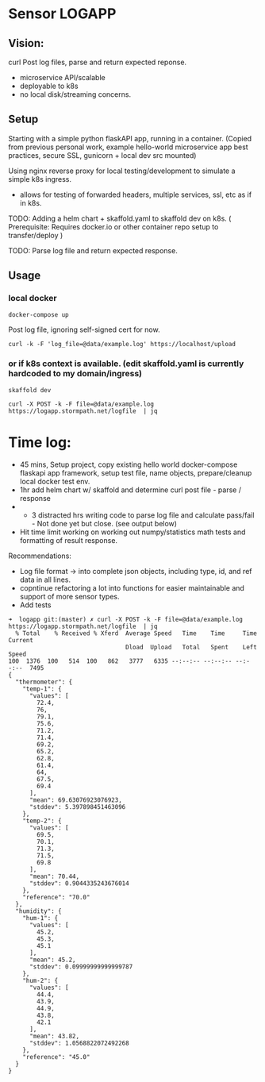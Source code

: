# Sensor LOGAPP

## Vision:
curl Post log files, parse and return expected reponse.  
- microservice API/scalable
- deployable to k8s
- no local disk/streaming concerns.

## Setup
Starting with a simple python flaskAPI app, running in a container. 
(Copied from previous personal work, example hello-world microservice app best practices, secure SSL, gunicorn + local dev src mounted)

Using nginx reverse proxy for local testing/development to simulate a simple k8s ingress.
- allows for testing of forwarded headers, multiple services, ssl, etc as if in k8s. 


TODO: Adding a helm chart + skaffold.yaml to skaffold dev on k8s.  ( Prerequisite: Requires docker.io or other container repo setup to transfer/deploy )

TODO: Parse log file and return expected response. 

## Usage

### local docker
```
docker-compose up

```

Post log file, ignoring self-signed cert for now.
```
curl -k -F 'log_file=@data/example.log' https://localhost/upload
```


### or if k8s context is available. (edit skaffold.yaml is currently hardcoded to my domain/ingress)
```
skaffold dev
```
```
curl -X POST -k -F file=@data/example.log https://logapp.stormpath.net/logfile  | jq
```

# Time log: 
 - 45 mins, Setup project, copy existing hello world docker-compose flaskapi app framework, setup test file, name objects, prepare/cleanup local docker test env.
 - 1hr add helm chart w/ skaffold and determine curl post file - parse / response
 - + 3 distracted hrs writing code to parse log file and calculate pass/fail - Not done yet but close. (see output below)
 - Hit time limit working on working out numpy/statistics math tests and formatting of result response.

Recommendations: 
- Log file format -> into complete json objects,  including type, id, and ref data in all lines. 
- copntinue refactoring a lot into functions for easier maintainable and support of more sensor types. 
- Add tests


```
➜  logapp git:(master) ✗ curl -X POST -k -F file=@data/example.log https://logapp.stormpath.net/logfile  | jq
  % Total    % Received % Xferd  Average Speed   Time    Time     Time  Current
                                 Dload  Upload   Total   Spent    Left  Speed
100  1376  100   514  100   862   3777   6335 --:--:-- --:--:-- --:--:--  7495
{
  "thermometer": {
    "temp-1": {
      "values": [
        72.4,
        76,
        79.1,
        75.6,
        71.2,
        71.4,
        69.2,
        65.2,
        62.8,
        61.4,
        64,
        67.5,
        69.4
      ],
      "mean": 69.63076923076923,
      "stddev": 5.397898451463096
    },
    "temp-2": {
      "values": [
        69.5,
        70.1,
        71.3,
        71.5,
        69.8
      ],
      "mean": 70.44,
      "stddev": 0.9044335243676014
    },
    "reference": "70.0"
  },
  "humidity": {
    "hum-1": {
      "values": [
        45.2,
        45.3,
        45.1
      ],
      "mean": 45.2,
      "stddev": 0.09999999999999787
    },
    "hum-2": {
      "values": [
        44.4,
        43.9,
        44.9,
        43.8,
        42.1
      ],
      "mean": 43.82,
      "stddev": 1.0568822072492268
    },
    "reference": "45.0"
  }
}
```